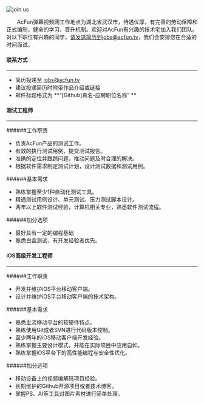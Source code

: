 
![join us](http://static.acfun.mm111.net/dotnet/artemis/u/cms/www/201408/11213348dhgy.png)

　　AcFun弹幕视频网工作地点为湖北省武汉市，待遇优厚，有完善的劳动保障和正式编制，健全的学习、晋升机制。欢迎对AcFun有兴趣的技术宅加入我们团队。对以下职位有兴趣的同学，请发送简历到jobs@acfun.tv，我们会安排您在合适的时间面试。

#### 联系方式
***
* 简历投递至 <jobs@acfun.tv>  
* 建议投递简历时附带作品介绍或链接  
* 邮件标题格式为 **“[Github]真名-应聘职位名称” **

#### 测试工程师
***
######工作职责
* 负责AcFun产品的测试工作。
* 有效的执行测试用例，提交测试报告。
* 准确的定位并跟踪问题，推动问题及时合理的解决。
* 根据软件需求制定测试计划，设计测试数据和测试用例。

######基本需求
* 熟练掌握至少1种自动化测试工具。
* 精通测试用例设计、单元测试、压力测试脚本设计。
* 两年以上软件测试经验，计算机相关专业，熟悉软件测试流程。

######加分选项
* 最好具有一定的编程基础
* 熟悉白盒测试、有开发经验者优先。


#### iOS高级开发工程师
***
######工作职责
* 开发并维护iOS平台移动客户端。
* 设计并维护iOS平台移动客户端的技术架构。

######基本需求
* 熟悉主流移动平台的软硬件特点。
* 熟练使用Git或者SVN进行代码版本控制。
* 至少两年的iOS移动客户端开发经验。
* 熟练掌握主要设计模式，并能在实际项目中应用自如。
* 熟练掌握iOS平台下的高性能编程与安全性优化。

######加分选项
* 移动设备上的视频编解码项目经验。
* 长期维护的Github开源项目或者技术博客。
* 掌握PS、AI等工具对图片素材进行简单处理。